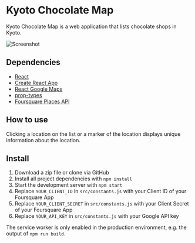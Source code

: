 # Kyoto Chocolate Map

Kyoto Chocolate Map is a web application that lists chocolate shops in Kyoto.

![Screenshot](https://mokajima.github.io/portfolio/images/kyoto-chocolate-map.jpg)

## Dependencies

- [React](https://reactjs.org/)
- [Create React App](https://github.com/facebook/create-react-app)
- [React Google Maps](https://github.com/tomchentw/react-google-maps)
- [prop-types](https://github.com/facebook/prop-types)
- [Foursquare Places API](https://developer.foursquare.com/)

## How to use

Clicking a location on the list or a marker of the location displays unique information about the location.

## Install

1. Download a zip file or clone via GitHub
2. Install all project dependencies with `npm install`
3. Start the development server with `npm start`
4. Replace `YOUR_CLIENT_ID` in `src/constants.js` with your Client ID of your Foursquare App
5. Replace `YOUR_CLIENT_SECRET` in `src/constants.js` with your Client Secret of your Foursquare App
6. Replace `YOUR_API_KEY` in `src/constants.js` with your Google API key

The service worker is only enabled in the production environment, e.g. the output of `npm run build`.
